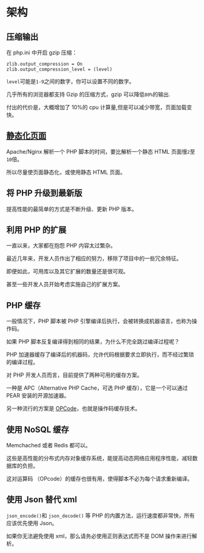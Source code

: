 # 架构

## 压缩输出

在 php.ini 中开启 gzip 压缩：

```config
zlib.output_compression = On
zlib.output_compression_level = (level)
```

`level`可能是`1-9`之间的数字，你可以设置不同的数字。

几乎所有的浏览器都支持 Gzip 的压缩方式，gzip 可以降低`80%`的输出.

付出的代价是，大概增加了 10%的 cpu 计算量,但是可以减少带宽，页面加载变快。

## [静态化页面](page-static.md)

Apache/Nginx 解析一个 PHP 脚本的时间，要比解析一个静态 HTML 页面慢`2`至`10`倍。

所以尽量使页面静态化，或使用静态 HTML 页面。

## 将 PHP 升级到最新版

提高性能的最简单的方式是不断升级、更新 PHP 版本。

## 利用 PHP 的扩展

一直以来，大家都在抱怨 PHP 内容太过繁杂。

最近几年来，开发人员作出了相应的努力，移除了项目中的一些冗余特征。

即便如此，可用库以及其它扩展的数量还是很可观。

甚至一些开发人员开始考虑实施自己的扩展方案。

## PHP 缓存

一般情况下，PHP 脚本被 PHP 引擎编译后执行，会被转换成机器语言，也称为操作码。

如果 PHP 脚本反复编译得到相同的结果，为什么不完全跳过编译过程呢？

PHP 加速器缓存了编译后的机器码，允许代码根据要求立即执行，而不经过繁琐的编译过程。

对 PHP 开发人员而言，目前提供了两种可用的缓存方案。

一种是 APC（Alternative PHP Cache，可选 PHP 缓存），它是一个可以通过 PEAR 安装的开源加速器。

另一种流行的方案是 [OPCode](opcode.md)，也就是操作码缓存技术。

## 使用 NoSQL 缓存

Memchached 或者 Redis 都可以。

这些是高性能的分布式内存对象缓存系统，能提高动态网络应用程序性能，减轻数据库的负担。

这对运算码 （OPcode）的缓存也很有用，使得脚本不必为每个请求重新编译。

## 使用 Json 替代 xml

`json_encode()`和 `json_decode()` 等 PHP 的内置方法，运行速度都非常快，所有应该优先使用 Json。

如果你无法避免使用 xml，那么请务必使用正则表达式而不是 DOM 操作来进行解析。
